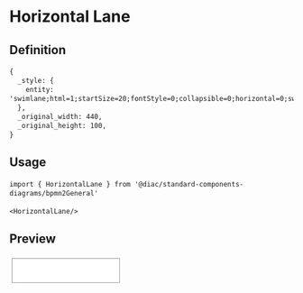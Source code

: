 # Horizontal Lane

## Definition

```
{
  _style: { 
    entity: 'swimlane;html=1;startSize=20;fontStyle=0;collapsible=0;horizontal=0;swimlaneLine=0;fillColor=none;whiteSpace=wrap;',
  },
  _original_width: 440,
  _original_height: 100,
}
```

## Usage

```
import { HorizontalLane } from '@diac/standard-components-diagrams/bpmn2General'

<HorizontalLane/>
```

## Preview

<img src="./horizontal-lane.png" width="200"/>
